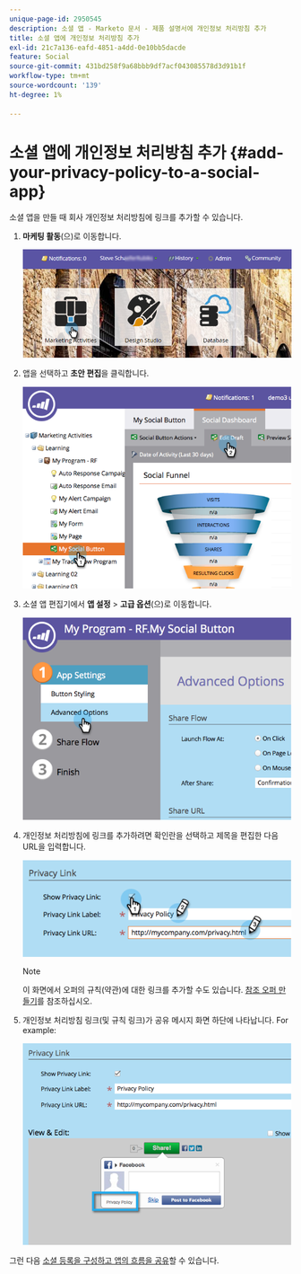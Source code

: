 ```yaml
---
unique-page-id: 2950545
description: 소셜 앱 - Marketo 문서 - 제품 설명서에 개인정보 처리방침 추가
title: 소셜 앱에 개인정보 처리방침 추가
exl-id: 21c7a136-eafd-4851-a4dd-0e10bb5dacde
feature: Social
source-git-commit: 431bd258f9a68bbb9df7acf043085578d3d91b1f
workflow-type: tm+mt
source-wordcount: '139'
ht-degree: 1%

---
```


# 소셜 앱에 개인정보 처리방침 추가 {#add-your-privacy-policy-to-a-social-app}

소셜 앱을 만들 때 회사 개인정보 처리방침에 링크를 추가할 수 있습니다.

1. **마케팅 활동**(으)로 이동합니다.

   ![](assets/login-marketing-activities-4.png)

1. 앱을 선택하고 **초안 편집**&#x200B;을 클릭합니다.

   ![](assets/image2014-9-22-10-3a50-3a22.png)

1. 소셜 앱 편집기에서 **앱 설정** > **고급 옵션**(으)로 이동합니다.

   ![](assets/image2014-9-22-10-3a50-3a38.png)

1. 개인정보 처리방침에 링크를 추가하려면 확인란을 선택하고 제목을 편집한 다음 URL을 입력합니다.

   ![](assets/image2014-9-22-10-3a51-3a12.png)

   >[!NOTE]
   >
   >이 화면에서 오퍼의 규칙(약관)에 대한 링크를 추가할 수도 있습니다. [참조 오퍼 만들기](/help/marketo/product-docs/demand-generation/social/referral-offers/create-a-referral-offer.md)를 참조하십시오.

1. 개인정보 처리방침 링크(및 규칙 링크)가 공유 메시지 화면 하단에 나타납니다. For example:

   ![](assets/image2014-9-22-10-3a52-3a16.png)

그런 다음 [소셜 등록을 구성하고 앱의 흐름을 공유](/help/marketo/product-docs/demand-generation/social/configuring-social-actions/configure-social-recommend-flow.md)할 수 있습니다.
